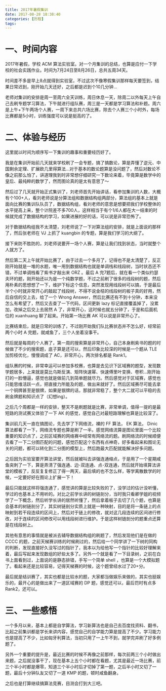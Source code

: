 ```yaml
---
title: 2017年暑假集训
date: 2017-08-28 18:38:40
categories: [历程]
tags:
---
```

# 一、时间内容

2017年暑假，学校 ACM 算法实验室。对一个月集训的总结，也算是应付一下学校的社会实践作业。时间为7月24日至8月26日，总共五周34天。

时间差不多是早上8点就得到实验室，不过这次不像寒假集训那样每天要签到，结果日常迟到，刚开始几天还好，之后都是迟到个10几分钟...

老师对集训的安排是周一至周六全天训练，周日休息一天，除周二以外每天上午自己去刷专题学习算法，下午就进行组队赛，周三是一天都是学习算法和补题。周六是上午+下午两场个人赛，一周下来总共六场比赛，除去个人赛三个小时外，每场比赛都是5小时，训练强度可以说是挺高的了。



# 二、体验与经历

这里就以时间为顺序写一下集训的趣事和重要经历好了。

我是在集训开始前几天就来学校刷了一会专题，搞了搞数论，算是弄懂了逆元、中国剩余定理、扩展欧几里得算法...对于基本的数论题算是没问题了，然后对数论不像之前那么怕了，讲道理我到时非常想仔细研究一下数论来着，毕竟算是数学中的皇后、最纯粹的数学了，然而图论真的是太有意思了～

然后过了几天就开始正式集训了，刘老师首先开始讲话，看参加集训的人数，大概有个100+人，看刘老师说是分算法组和数据结构组两部分，算法组的基本上就是面向比赛的集训队队员了，数据结构组，看刘老师的意思是想要把我们学校整体的水平提高上来，整个计院差不多700人，这样相当于有个1/6人都在大一结束的时候就完成了数据结构的学习，如果进展的好的话，可以说是非常恐怖了。

对于数据结构组我不太清楚，刘老师说了一下对算法组的安排，就是上面说的那样了，然后张老师在 VJ 上抓了 kuangbin 的专题，算是我们学习的大纲了。

接下来防不胜防的，刘老师说要开一场个人赛，算是让我们找到状态，当时就整个人就方了。

然后第二天上午就开始比赛了，由于过去一个多月了，记得也不是太清楚了，反正刚开始就是一堆的水题，唯一用到数据结构也就是单调栈和线段树，当时状态还不错，不过单调栈看了紫书才敲出来 ORZ 。最后 A 完7题后，就在看一个类似约瑟夫环的题，刚开始还以为是一个纯数学题，不过之前刷了很多的线段树的题，然后用朴素的思想想了一下，维护下标这个信息，突然发现用线段树可以搞，于是最后半个小时就非常开心的敲起了线段树，不得不说金桔的线段树的板子真的好用，然后自信的交上去，给了一个 Wrong Answer，然后比赛还有不到十分钟，本来没怎么有希望了，然后又去查了一下代码，区间更新 lazy 标记直接覆盖掉了，没累加，改掉之后交上去居然 A 了，非常开心，这时候也就五分钟了，于是和后面机位的 xuanhuang 聊了起来。开始第一场比赛 AK 可以说是非常开心了。

比赛结束后，就是日常的训练了，不过刚开始我们队比赛状态并不怎么好，经常前两个小时 A 完题，就咸鱼了，三个人坐着没事干。

然后就是每周的个人赛了，第一周的搜索算是非常开心，自己本身刷紫书的题的时候做了不少的搜索题，底子算是还可以，然后印象比较深的时候是一个题从 TLE 加剪枝优化，慢慢调成了 AC，非常开心，两次排名都是 Rank1。

组队赛的时候，非常幸运可以参加多校赛，也算是去见识下区域赛的题型，发现数学题居多，上来就是莫比乌斯反演、矩阵快速幂、快速傅里叶变换、卷积...刚开始打的一脸懵逼，感觉也就是做前几到简单题就尽力。然后感觉对于区域赛，感觉也只能思维活跃一点，把直接力所能及的题，做出来就好了。然后区域赛尽可能去拿一个铜牌甚至是银牌，如果是银牌的话，那就非常稳了，整个大二就可以平稳的去刷金牌题和知识点了（幻想ing）。

之后几个周都是一样的安排，整天不是刷题就是比赛，非常单调，值得一提的是最短路的测试赛又体验了一下 AK 的感觉，感觉自己对最短路理解也算是比较深了。

集训前几天一直在搞图论，先去学了下网络流，裸的 FF 算法， EK 算法， Dinic 算法都看了一下，网络流专题也算是刷了一半。感觉网络流算是图论里面一个比较重要的知识点了，之前区域赛的网络赛中经常有网络流的题。刷网络流的时候顺便去看了一下二分图匹配的问题，感觉匹配这个东西有点神奇，好多看起来和图论无关的问题，都可以转化到二分图的模型上，然后跑最大匹配就能解决好多问题。

之后因为实验室要开算法讲堂，然后就被叫去讲强连通缩点，于是用了一个星期咸鱼突刺了一下，算是弄清了强连通、边-双连通、点-双连通，然后就开始填算法讲堂的模板了，反反复复修正了得一两天，最后填的也不怎么样，等学离散数学的时候，一定要好好在图论上扩展一下！

最后只能就这样将强连通了，感觉讲的算是比较失败的了，没学过的估计没听懂，学过的也基本上不用听的。对比之前学长讲的树链剖分，当时我只看卿学姐的视频学了一下概念，然后听学长讲的居然听懂了，然后拿着板子去切了几个题，也算是会基本的树链剖分了，其实树链剖分实质上就是一种映射，目的是将一条链上的点映射到若干段连续的区间上，然后对于链上的修改，就对这几段连续的区间进行修改，对于连续的区间修改可以用线段树进行维护。于是这样树链剖分的题重点还算是在线段树上。

其他有意思的事情就是被派去辅导数据结构组的刷题了，然后发现他们是在做的 CCCC 的题，之前天梯赛训练的时候刷过的，然后给一个同学讲了一下树的同构的判断，发现直接好久没写过的指针了，我本以为给他写一个指针的比较好理解来着，最后写起来发现数组的好些太多了。另外一个就是看了一下目录树，之前在白书上面看到过，上面说的是静态排错，手写一个简单 shell ，也算是一个大模拟题了。看起来还是比较容易，记得天梯赛的时候，这个题曾经水过了20+分。

最后就是结训赛了，其实也都是比较水的题，大家都当做娱乐来做的，其实也挺娱乐的，最开心的是做出来了一道区域赛的 DP 题，感觉还可以，最后罚时有点多Rank2，还可以。

# 三、一些感悟

一个多月以来，基本上都是自学算法，学习新算法也是自己去百度找资料、翻书，比起之前集训都是学长来讲内容，感觉自己的自学能力算是提高了不少。学习能力也是提高了不少，比如匈牙利算法，当初只用了一上午不到，就学完并刷了好多例题了。

另外一个重要的提升是，最近比赛的时候不再像之前那样，每次前两三个小时做出来题，之后就没事干了，现在基本上五个小时都在看题，尤其是最近一场比赛，前三个半小时都是爆零，知道三个半小时后才切掉了第一题，之后半小时又切了一题，最后十分钟队友又切了一道 KMP 的题，顿时咸鱼翻身。

之后也是打算继续搞算法竞赛，目测会打到大三吧。